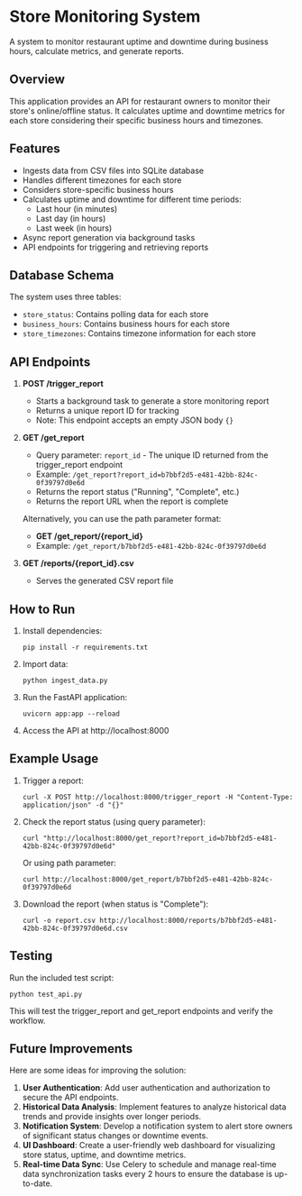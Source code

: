 # Store Monitoring System

A system to monitor restaurant uptime and downtime during business hours, calculate metrics, and generate reports.

## Overview

This application provides an API for restaurant owners to monitor their store's online/offline status. It calculates uptime and downtime metrics for each store considering their specific business hours and timezones.

## Features

- Ingests data from CSV files into SQLite database
- Handles different timezones for each store
- Considers store-specific business hours
- Calculates uptime and downtime for different time periods:
  - Last hour (in minutes)
  - Last day (in hours)
  - Last week (in hours)
- Async report generation via background tasks
- API endpoints for triggering and retrieving reports

## Database Schema

The system uses three tables:
- `store_status`: Contains polling data for each store
- `business_hours`: Contains business hours for each store
- `store_timezones`: Contains timezone information for each store

## API Endpoints

1. **POST /trigger_report**
   - Starts a background task to generate a store monitoring report
   - Returns a unique report ID for tracking
   - Note: This endpoint accepts an empty JSON body `{}`

2. **GET /get_report**
   - Query parameter: `report_id` - The unique ID returned from the trigger_report endpoint
   - Example: `/get_report?report_id=b7bbf2d5-e481-42bb-824c-0f39797d0e6d`
   - Returns the report status ("Running", "Complete", etc.)
   - Returns the report URL when the report is complete

   Alternatively, you can use the path parameter format:
   - **GET /get_report/{report_id}**
   - Example: `/get_report/b7bbf2d5-e481-42bb-824c-0f39797d0e6d`

3. **GET /reports/{report_id}.csv**
   - Serves the generated CSV report file

## How to Run

1. Install dependencies:
   ```
   pip install -r requirements.txt
   ```

2. Import data:
   ```
   python ingest_data.py
   ```

3. Run the FastAPI application:
   ```
   uvicorn app:app --reload
   ```

4. Access the API at http://localhost:8000

## Example Usage

1. Trigger a report:
   ```
   curl -X POST http://localhost:8000/trigger_report -H "Content-Type: application/json" -d "{}"
   ```

2. Check the report status (using query parameter):
   ```
   curl "http://localhost:8000/get_report?report_id=b7bbf2d5-e481-42bb-824c-0f39797d0e6d"
   ```

   Or using path parameter:
   ```
   curl http://localhost:8000/get_report/b7bbf2d5-e481-42bb-824c-0f39797d0e6d
   ```

3. Download the report (when status is "Complete"):
   ```
   curl -o report.csv http://localhost:8000/reports/b7bbf2d5-e481-42bb-824c-0f39797d0e6d.csv
   ```

## Testing

Run the included test script:
```
python test_api.py
```

This will test the trigger_report and get_report endpoints and verify the workflow.

## Future Improvements

Here are some ideas for improving the solution:

1. **User Authentication**: Add user authentication and authorization to secure the API endpoints.
2. **Historical Data Analysis**: Implement features to analyze historical data trends and provide insights over longer periods.
3. **Notification System**: Develop a notification system to alert store owners of significant status changes or downtime events.
4. **UI Dashboard**: Create a user-friendly web dashboard for visualizing store status, uptime, and downtime metrics.
5. **Real-time Data Sync**: Use Celery to schedule and manage real-time data synchronization tasks every 2 hours to ensure the database is up-to-date.
